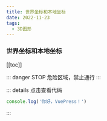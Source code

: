 ```yaml
---
title: 世界坐标和本地坐标
date: 2022-11-23
tags: 
  - 3D图形
---
```


### 世界坐标和本地坐标

[[toc]]

::: danger STOP
危险区域，禁止通行
:::

::: details 点击查看代码
```js
console.log('你好，VuePress！')
```
:::

